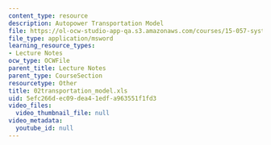 ```yaml
---
content_type: resource
description: Autopower Transportation Model
file: https://ol-ocw-studio-app-qa.s3.amazonaws.com/courses/15-057-systems-optimization-spring-2003/5efc266dec09dea41edfa963551f1fd3_02transportation_model.xls
file_type: application/msword
learning_resource_types:
- Lecture Notes
ocw_type: OCWFile
parent_title: Lecture Notes
parent_type: CourseSection
resourcetype: Other
title: 02transportation_model.xls
uid: 5efc266d-ec09-dea4-1edf-a963551f1fd3
video_files:
  video_thumbnail_file: null
video_metadata:
  youtube_id: null
---
```

